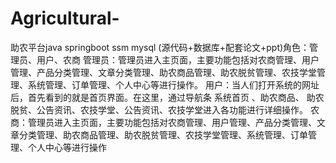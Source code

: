 # Agricultural-
 助农平台java springboot ssm mysql (源代码+数据库+配套论文+ppt)角色：管理员、用户、农商  管理员：管理员进入主页面，主要功能包括对农商管理、用户管理、产品分类管理、文章分类管理、助农商品管理、助农脱贫管理、农技学堂管理、系统管理、订单管理、个人中心等进行操作。  用户：当人们打开系统的网址后，首先看到的就是首页界面。在这里，通过导航条 系统首页 、助农商品、 助农脱贫、公告资讯、农技学堂、公告资讯、农技学堂进入各功能进行详细操作。  农商：管理员进入主页面，主要功能包括对农商管理、用户管理、产品分类管理、文章分类管理、助农商品管理、助农脱贫管理、农技学堂管理、系统管理、订单管理、个人中心等进行操作
